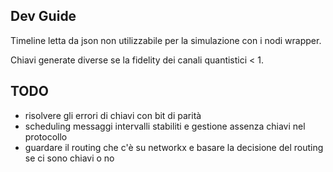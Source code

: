 ## Dev Guide
Timeline letta da json non utilizzabile per la simulazione con i nodi wrapper.

Chiavi generate diverse se la fidelity dei canali quantistici < 1.


## TODO
- risolvere gli errori di chiavi con bit di parità
- scheduling messaggi intervalli stabiliti e gestione assenza chiavi nel protocollo
- guardare il routing che c'è su networkx e basare la decisione del routing se ci sono chiavi o no




